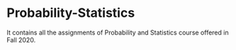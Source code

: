 # Probability-Statistics
It contains all the assignments of Probability and Statistics course offered in Fall 2020.
